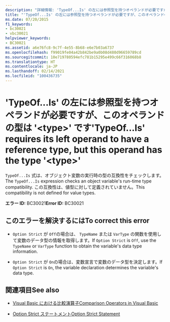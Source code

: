 ```yaml
---
description: "詳細情報: 'TypeOf...Is' の左には参照型を持つオペランドが必要ですが、このオペランドの型は '<type>' です"
title: "'TypeOf...Is' の左には参照型を持つオペランドが必要ですが、このオペランドの型は '<type>' です"
ms.date: 07/20/2015
f1_keywords:
- bc30021
- vbc30021
helpviewer_keywords:
- BC30021
ms.assetid: a6e76fc8-9c7f-4e55-8b68-e6e7b03a6737
ms.openlocfilehash: f99019fe04a42b842be9a0b08d480d96659789cd
ms.sourcegitcommit: 10e719780594efc781b15295e499c66f316068b8
ms.translationtype: HT
ms.contentlocale: ja-JP
ms.lasthandoff: 02/14/2021
ms.locfileid: "100436735"
---
```

# <a name="typeofis-requires-its-left-operand-to-have-a-reference-type-but-this-operand-has-the-type-type"></a><span data-ttu-id="d676b-103">'TypeOf...Is' の左には参照型を持つオペランドが必要ですが、このオペランドの型は '\<type>' です</span><span class="sxs-lookup"><span data-stu-id="d676b-103">'TypeOf...Is' requires its left operand to have a reference type, but this operand has the type '\<type>'</span></span>

<span data-ttu-id="d676b-104">`TypeOf...Is` 式は、オブジェクト変数の実行時の型の互換性をチェックします。</span><span class="sxs-lookup"><span data-stu-id="d676b-104">The `TypeOf...Is` expression checks an object variable's run-time type compatibility.</span></span> <span data-ttu-id="d676b-105">この互換性は、値型に対して定義されていません。</span><span class="sxs-lookup"><span data-stu-id="d676b-105">This compatibility is not defined for value types.</span></span>  
  
 <span data-ttu-id="d676b-106">**エラー ID:** BC30021</span><span class="sxs-lookup"><span data-stu-id="d676b-106">**Error ID:** BC30021</span></span>  
  
## <a name="to-correct-this-error"></a><span data-ttu-id="d676b-107">このエラーを解決するには</span><span class="sxs-lookup"><span data-stu-id="d676b-107">To correct this error</span></span>  
  
- <span data-ttu-id="d676b-108">`Option Strict` が `Off`の場合は、 `TypeName` または `VarType` の関数を使用して変数のデータ型の情報を取得します。</span><span class="sxs-lookup"><span data-stu-id="d676b-108">If `Option Strict` is `Off`, use the `TypeName` or `VarType` function to obtain the variable's data type information.</span></span>  
  
- <span data-ttu-id="d676b-109">`Option Strict` が `On`の場合は、変数宣言で変数のデータ型を決定します。</span><span class="sxs-lookup"><span data-stu-id="d676b-109">If `Option Strict` is `On`, the variable declaration determines the variable's data type.</span></span>  
  
## <a name="see-also"></a><span data-ttu-id="d676b-110">関連項目</span><span class="sxs-lookup"><span data-stu-id="d676b-110">See also</span></span>

- [<span data-ttu-id="d676b-111">Visual Basic における比較演算子</span><span class="sxs-lookup"><span data-stu-id="d676b-111">Comparison Operators in Visual Basic</span></span>](../programming-guide/language-features/operators-and-expressions/comparison-operators.md)

- [<span data-ttu-id="d676b-112">Option Strict ステートメント</span><span class="sxs-lookup"><span data-stu-id="d676b-112">Option Strict Statement</span></span>](../language-reference/statements/option-strict-statement.md)
